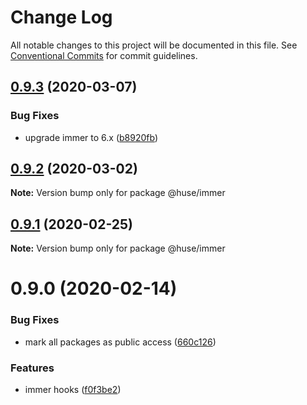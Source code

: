 # Change Log

All notable changes to this project will be documented in this file.
See [Conventional Commits](https://conventionalcommits.org) for commit guidelines.

## [0.9.3](https://github.com/ecomfe/react-hooks/compare/@huse/immer@0.9.2...@huse/immer@0.9.3) (2020-03-07)


### Bug Fixes

* upgrade immer to 6.x ([b8920fb](https://github.com/ecomfe/react-hooks/commit/b8920fb67a14bd111b543efdcd58b67b8277ba46))





## [0.9.2](https://github.com/ecomfe/react-hooks/compare/@huse/immer@0.9.1...@huse/immer@0.9.2) (2020-03-02)

**Note:** Version bump only for package @huse/immer





## [0.9.1](https://github.com/ecomfe/react-hooks/compare/@huse/immer@0.9.0...@huse/immer@0.9.1) (2020-02-25)

**Note:** Version bump only for package @huse/immer





# 0.9.0 (2020-02-14)


### Bug Fixes

* mark all packages as public access ([660c126](https://github.com/ecomfe/react-hooks/commit/660c1265ee27cb0de0e7b456904a22f4370002d0))


### Features

* immer hooks ([f0f3be2](https://github.com/ecomfe/react-hooks/commit/f0f3be269fa60c423a75849acb74f902673e7bed))
